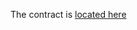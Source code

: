 The contract is [located here](https://github.com/unikbase/unikbase/blob/master/facets/solidity/UnikbaseNFT.sol)
